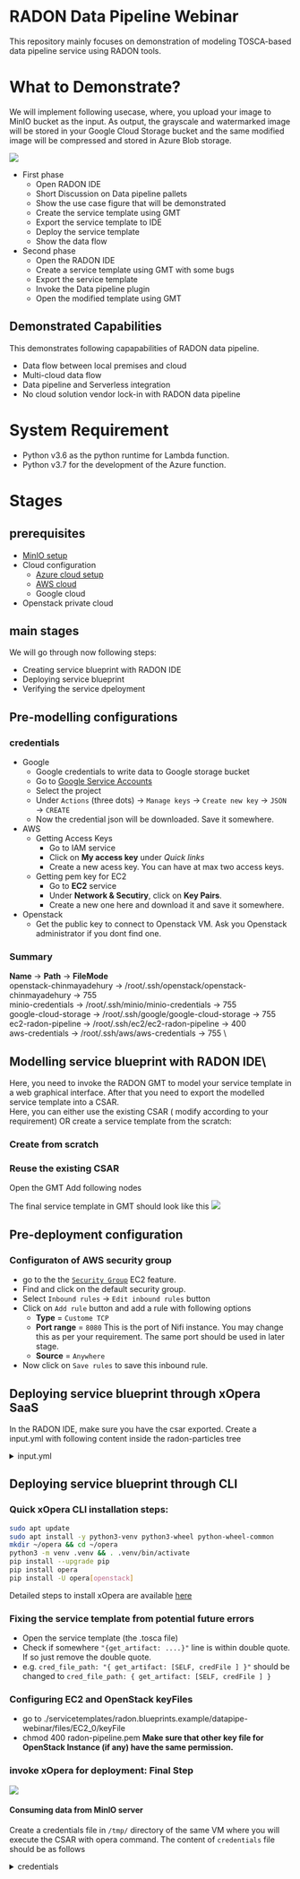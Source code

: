 # RADON Data Pipeline Webinar

This repository mainly focuses on demonstration of modeling TOSCA-based data pipeline service using RADON tools.

# What to Demonstrate?
We will implement following usecase, where, you upload your image to MinIO bucket as the input. As output, the grayscale and watermarked image will be stored in your Google Cloud Storage bucket and the same modified image will be compressed and stored in Azure Blob storage.

<img src="img/main-worklow.png">

*  First phase
    *  Open RADON IDE
    *  Short Discussion on Data pipeline pallets
    *  Show the use case figure that will be demonstrated
    *  Create the service template using GMT
    *  Export the service template to IDE
    *  Deploy the service template
    *  Show the data flow
*  Second phase
    *  Open the RADON IDE 
    *  Create a service template using GMT with some bugs
    *  Export the service template
    *  Invoke the Data pipeline plugin
    *  Open the modified template using GMT

## Demonstrated Capabilities
This demonstrates following capapabilities of RADON data pipeline.
* Data flow between local premises and cloud 
* Multi-cloud data flow
* Data pipeline and Serverless integration
* No cloud solution vendor lock-in with RADON data pipeline

# System Requirement
* Python v3.6 as the python runtime for Lambda function.
* Python v3.7 for the development of the Azure function.

# Stages

## prerequisites 
* [MinIO setup](local-sy-configuration/minio/minio.md)
* Cloud configuration 
    * [Azure cloud setup](cloud-configuration/azure)
    * [AWS cloud](cloud-configuration/aws)
    * Google cloud 
* Openstack private cloud

## main stages
We will go through now following steps:
* Creating service blueprint with RADON IDE
* Deploying service blueprint
* Verifying the service dpeloyment

## Pre-modelling configurations
### credentials
* Google
    * Google credentials to write data to Google storage bucket
    * Go to [Google Service Accounts](https://console.cloud.google.com/iam-admin/serviceaccounts)
    * Select the project
    * Under `Actions` (three dots) -> `Manage keys` -> `Create new key` -> `JSON` -> `CREATE`
    * Now the credential json will be downloaded. Save it somewhere.
* AWS
    * Getting Access Keys
        * Go to IAM service
        * Click on **My access key** under _Quick links_
        * Create a new acess key. You can have at max two access keys.
    * Getting pem key for EC2
        * Go to **EC2** service
        * Under **Network & Secutiry**, click on **Key Pairs**.
        * Create a new one here and download it and save it somewhere.
* Openstack
    * Get the public key to connect to Openstack VM. Ask you Openstack administrator if you dont find one.

### Summary
**Name** -> **Path** -> **FileMode**   
openstack-chinmayadehury  ->  /root/.ssh/openstack/openstack-chinmayadehury  -> 755 \
minio-credentials ->  /root/.ssh/minio/minio-credentials  -> 755 \
google-cloud-storage  -> /root/.ssh/google/google-cloud-storage  -> 755 \
ec2-radon-pipeline -> /root/.ssh/ec2/ec2-radon-pipeline -> 400 \
aws-credentials -> /root/.ssh/aws/aws-credentials -> 755 \


## **Modelling** service blueprint with RADON IDE\
Here, you need to invoke the RADON GMT to model your service template in a web graphical interface. After that you need to export the modelled service template into a CSAR.   
Here, you can either use the existing CSAR ( modify according to your requirement) OR create a service template from the scratch:
### Create from scratch
### Reuse the existing CSAR

    
Open the GMT 
Add following nodes 

The final service template in GMT should look like this
<img src="img/serviceTemplateCSAR.png">

## Pre-deployment configuration
### Configuraton of AWS security group 
* go to the the [`Security Group`](https://eu-west-1.console.aws.amazon.com/ec2/v2/home?region=eu-west-1#SecurityGroups:) EC2 feature.
* Find and click on the default security group.
* Select `Inbound rules` -> `Edit inbound rules` button
* Click on `Add rule` button and add a rule with following options
    * **Type** = `Custome TCP`
    * **Port range** = `8080` This is the port of Nifi instance. You may change this as per your requirement. The same port should be used in later stage.
    * **Source** = `Anywhere`
* Now click on `Save rules` to save this inbound rule.

## **Deploying** service blueprint through xOpera SaaS
In the RADON IDE, make sure you have the csar exported.
Create a input.yml with following content inside the radon-particles tree
<details>
    <summary>input.yml</summary>

```
{}
```
</details>

## **Deploying** service blueprint through CLI
### Quick xOpera CLI installation steps:
```bash
sudo apt update
sudo apt install -y python3-venv python3-wheel python-wheel-common
mkdir ~/opera && cd ~/opera
python3 -m venv .venv && . .venv/bin/activate
pip install --upgrade pip
pip install opera
pip install -U opera[openstack]
```
Detailed steps to install xOpera are available [here](https://xlab-si.github.io/xopera-docs/opera_cli.html)
### Fixing the service template from potential future errors
* Open the service template (the .tosca file)
* Check if somewhere `"{get_artifact: ....}"` line is within double quote. If so just remove the double quote. 
* e.g. `cred_file_path: "{ get_artifact: [SELF, credFile ] }"` should be changed to `cred_file_path: { get_artifact: [SELF, credFile ] }`

### Configuring EC2 and OpenStack keyFiles
* go to ./servicetemplates/radon.blueprints.example/datapipe-webinar/files/EC2_0/keyFile
* chmod 400 radon-pipeline.pem
__Make sure that other key file for OpenStack Instance (if any) have the same permission.__


### invoke xOpera for deployment: Final Step

<img src="img/finalDeployComndOutput.png">

#### Consuming data from MinIO server
Create a credentials file in `/tmp/` directory of the same VM where you will execute the CSAR with opera command.
The content of `credentials` file should be as follows
<details>
      <summary>credentials</summary>

```
[default]
accessKey= MinIO username or the access key
secretKey= your MinIO password or the secret key
```
</details>




